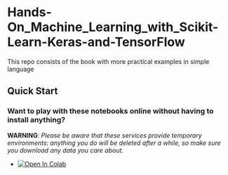 # Hands-On_Machine_Learning_with_Scikit-Learn-Keras-and-TensorFlow
This repo consists of the book with more practical examples in simple language

## Quick Start

### Want to play with these notebooks online without having to install anything?
<!-- (Use any of the following services (I recommended Colab or Kaggle, since they offer free GPUs and TPUs).) -->

**WARNING**: _Please be aware that these services provide temporary environments: anything you do will be deleted after a while, so make sure you download any data you care about._

* <a href="https://colab.research.google.com/github/drsahilsartaj/Hands-On_Machine_Learning_with_Scikit-Learn-Keras-and-TensorFlow/blob/master/" target="_parent"><img src="https://colab.research.google.com/assets/colab-badge.svg" alt="Open In Colab"/></a>

